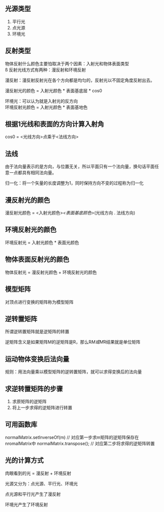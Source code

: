 <!--
 * @Author: xiuquanxu
 * @Company: kaochong
 * @Date: 2021-03-09 23:24:25
 * @LastEditors: xiuquanxu
 * @LastEditTime: 2021-03-16 23:00:45
-->
## 光源类型  
1. 平行光
2. 点光源
3. 环境光

## 反射类型  
物体反射什么颜色主要怕取决于两个因素：入射光和物体表面类型  
ß
反射光线方式有两种：漫反射和环境反射  

漫反射：漫反射反射光在各个方向都是均匀的，反射光以不固定角度反射出去。 

漫反射光的颜色 = 入射光颜色 * 表面基底层 * cos0  

环境光：可以认为就是入射光的反方向  
环境反射光颜色 = 入射光颜色 * 表面基地色

## 根据1光线和表面的方向计算入射角  

cos0 = <光线方向>点乘于<法线方向>  

## 法线  
由于法向量表示的是方向，与位置无关，所以平面只有一个法向量，换句话平面任意一点都具有相同法向量。

归一化：将一个矢量的长度调整为1，同时保持方向不变的过程称为归一化  

## 漫反射光的颜色

漫反射光颜色 = <入射光颜色>*<表面基底颜色>*(光线方向 . 法线方向)


## 环境反射光的颜色  
环境反射光 = 入射光颜色 * 表面光颜色  

## 物体表面反射光的颜色  
物体反射光 = 漫反射光颜色 + 环境反射光的颜色

## 模型矩阵
对顶点进行变换的矩阵称为模型矩阵  

## 逆转置矩阵  
所谓逆转置矩阵就是逆矩阵的转置  

逆矩阵含义是如果矩阵M的逆矩阵是R，那么R*M或M*R结果就是单位矩阵  

## 运动物体变换后法向量  

规则：用法向量乘以模型矩阵的逆转置矩阵，就可以求得变换后的法向量  

## 求逆转置矩阵的步骤  
1. 求原矩阵的逆矩阵
2. 将上一步求得的逆矩阵进行转置

## 可用函数库  

normalMatrix.setInverseOf(m) // 对应第一步求m矩阵的逆矩阵保存在nromalMatrix中
normalMatrix.transpose(); // 对应第二步将求得的逆矩阵转置

## 光的计算方式  

肉眼看到的光 = 漫反射 + 环境反射   

光源又分为：点光源、平行光、环境光  

点光源和平行光产生了漫反射    

环境光产生了环境反射  
